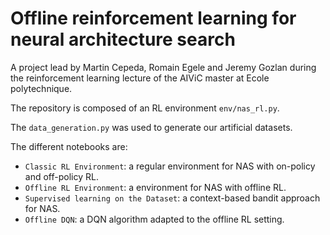 # Offline reinforcement learning for neural architecture search

A project lead by Martin Cepeda, Romain Egele and Jeremy Gozlan during the reinforcement learning lecture
of the AIViC master at Ecole polytechnique.

The repository is composed of an RL environment `env/nas_rl.py`.

The `data_generation.py`  was used to generate our artificial datasets.

The different notebooks are:

* `Classic RL Environment`: a regular environment for NAS with on-policy and off-policy RL.
* `Offline RL Environment`: a environment for NAS with offline RL.
* `Supervised learning on the Dataset`: a context-based bandit approach for NAS.
* `Offline DQN`: a DQN algorithm adapted to the offline RL setting.
